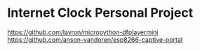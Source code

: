 # Internet Clock Personal Project

https://github.com/lavron/micropython-dfplayermini
https://github.com/anson-vandoren/esp8266-captive-portal